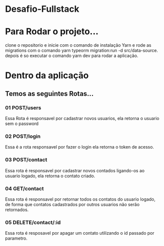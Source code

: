 # Desafio-Fullstack
# Para Rodar o projeto...
clone o repositorio e inicie com o comando de instalação Yarn e rode as migrations com o comando yarn typeorm migration:run -d src/data-source.
depois é so executar o comando yarn dev para rodar a aplicação.

# Dentro da aplicação
## Temos as seguintes Rotas...

### 01 POST/users
Essa Rota é responsavel por cadastrar novos usuarios, ela retorna o usuario sem o password

### 02 POST/login
Essa é a rota responsavel por fazer o login ela retorna o token de acesso.

### 03 POST/contact
Essa rota é responsavel por cadastrar novos contados ligando-os ao usuario logado, ela retorna o contato criado.

### 04 GET/contact
Essa rota é responsavel por retornar todos os contatos do usuario logado, de forma que contatos cadastrados por outros usuarios não serão retornados.

### 05 DELETE/contact/:id
Essa rota é resposavel por apagar um contato utilizando o id passado por parametro.
